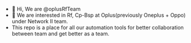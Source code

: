 - 👋 Hi, We are @oplusRfTeam
- 👀 We are interested in Rf, Cp-Bsp at Oplus(previously Oneplus + Oppo) under Network II team.
- This repo is a place for all our automation tools for better collaboration between team and get better as a team.

<!---
oplusRfTeam/oplusRfTeam is a ✨ special ✨ repository because its `README.md` (this file) appears on your GitHub profile.
You can click the Preview link to take a look at your changes.
--->
